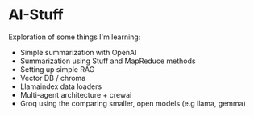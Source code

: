 # AI-Stuff

Exploration of some things I'm learning:
- Simple summarization with OpenAI
- Summarization using Stuff and MapReduce methods
- Setting up simple RAG
- Vector DB / chroma
- Llamaindex data loaders
- Multi-agent architecture + crewai
- Groq using the comparing smaller, open models (e.g llama, gemma)
